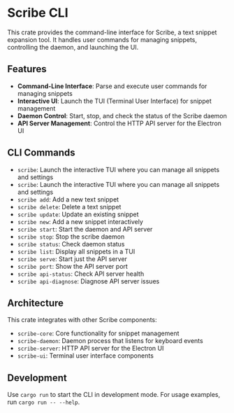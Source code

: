 # Scribe CLI

This crate provides the command-line interface for Scribe, a text snippet expansion tool. It handles user commands for managing snippets, controlling the daemon, and launching the UI.

## Features

- **Command-Line Interface**: Parse and execute user commands for managing snippets
- **Interactive UI**: Launch the TUI (Terminal User Interface) for snippet management
- **Daemon Control**: Start, stop, and check the status of the Scribe daemon
- **API Server Management**: Control the HTTP API server for the Electron UI

## CLI Commands

- `scribe`: Launch the interactive TUI where you can manage all snippets and settings
- `scribe`: Launch the interactive TUI where you can manage all snippets and settings
- `scribe add`: Add a new text snippet
- `scribe delete`: Delete a text snippet
- `scribe update`: Update an existing snippet
- `scribe new`: Add a new snippet interactively
- `scribe start`: Start the daemon and API server
- `scribe stop`: Stop the scribe daemon
- `scribe status`: Check daemon status
- `scribe list`: Display all snippets in a TUI
- `scribe serve`: Start just the API server
- `scribe port`: Show the API server port
- `scribe api-status`: Check API server health
- `scribe api-diagnose`: Diagnose API server issues

## Architecture

This crate integrates with other Scribe components:

- `scribe-core`: Core functionality for snippet management
- `scribe-daemon`: Daemon process that listens for keyboard events
- `scribe-server`: HTTP API server for the Electron UI
- `scribe-ui`: Terminal user interface components

## Development

Use `cargo run` to start the CLI in development mode. For usage examples, run `cargo run -- --help`.
